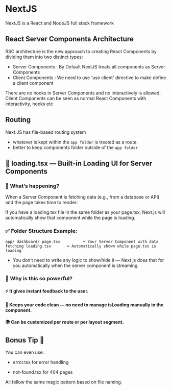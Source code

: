# NextJS

NextJS is a React and NodeJS full stack framework

## React Server Components Architecture

RSC architecture is the new approach to creating React Components by dividing them into two distinct types:

- Server Components : By Default NextJS treats all components as Server Components
- Client Components : We need to use 'use client' directive to make define a client component

There are no hooks in Server Components and no interactively is allowed.
Client Components can be seen as normal React Components with interactivity, hooks etc

## Routing

Next.JS has file-based routing system

- whatever is kept within the `app folder` is treated as a route.
- better to keep components folder outside of the `app folder`

## 🌟 loading.tsx — Built-in Loading UI for Server Components

### 🔹 What’s happening?

When a Server Component is fetching data (e.g., from a database or API) and the page takes time to render:

If you have a loading.tsx file in the same folder as your page.tsx, Next.js will automatically show that component while the page is loading.

### ✅ Folder Structure Example:

`app/
  dashboard/
    page.tsx          ⬅️ Your Server Component with data fetching
    loading.tsx       ⬅️ Automatically shown while page.tsx is loading`

- You don’t need to write any logic to show/hide it — Next.js does that for you automatically when the server component is streaming.

### 🧠 Why is this so powerful?

#### ⚡ It gives instant feedback to the user.

#### 🧼 Keeps your code clean — no need to manage isLoading manually in the component.

#### 🌍 Can be customized per route or per layout segment.

## Bonus Tip 🧠

You can even use:

- error.tsx for error handling

- not-found.tsx for 404 pages

All follow the same magic pattern based on file naming.
